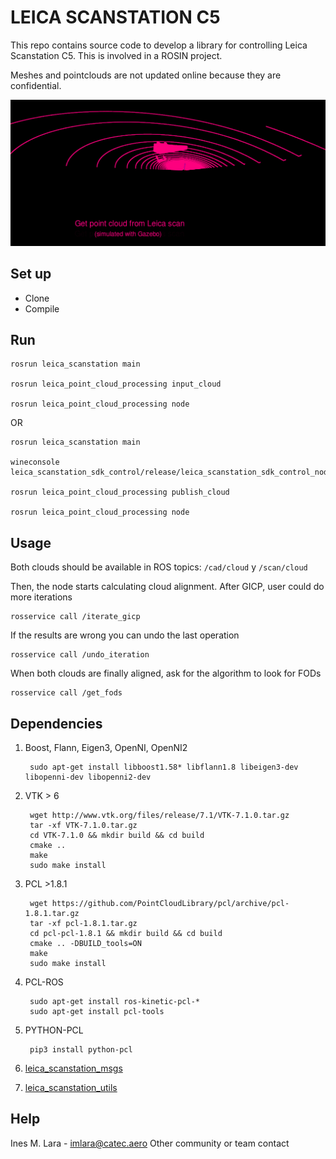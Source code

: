 # LEICA SCANSTATION C5 #

This repo contains source code to develop a library for controlling Leica Scanstation C5.
This is involved in a ROSIN project.

Meshes and pointclouds are not updated online because they are confidential.

![process](alignment_process.gif)

## Set up ##

* Clone
* Compile

## Run ##

    rosrun leica_scanstation main

    rosrun leica_point_cloud_processing input_cloud

    rosrun leica_point_cloud_processing node
    
OR

    rosrun leica_scanstation main

    wineconsole leica_scanstation_sdk_control/release/leica_scanstation_sdk_control_node.exe

    rosrun leica_point_cloud_processing publish_cloud

    rosrun leica_point_cloud_processing node 


## Usage ##

Both clouds should be available in ROS topics: `/cad/cloud` y `/scan/cloud`

Then, the node starts calculating cloud alignment. After GICP, user could do more iterations

    rosservice call /iterate_gicp

If the results are wrong you can undo the last operation

    rosservice call /undo_iteration

When both clouds are finally aligned, ask for the algorithm to look for FODs

    rosservice call /get_fods

## Dependencies ##

1. Boost, Flann, Eigen3, OpenNI, OpenNI2

        sudo apt-get install libboost1.58* libflann1.8 libeigen3-dev libopenni-dev libopenni2-dev

2. VTK > 6

        wget http://www.vtk.org/files/release/7.1/VTK-7.1.0.tar.gz
        tar -xf VTK-7.1.0.tar.gz
        cd VTK-7.1.0 && mkdir build && cd build
        cmake ..
        make                                                                   
        sudo make install

3. PCL >1.8.1

        wget https://github.com/PointCloudLibrary/pcl/archive/pcl-1.8.1.tar.gz
        tar -xf pcl-1.8.1.tar.gz
        cd pcl-pcl-1.8.1 && mkdir build && cd build
        cmake .. -DBUILD_tools=ON
        make
        sudo make install

4. PCL-ROS

        sudo apt-get install ros-kinetic-pcl-*
        sudo apt-get install pcl-tools

5. PYTHON-PCL

        pip3 install python-pcl

6. [leica_scanstation_msgs](https://bitbucket.org/ayr_catec/leica_scanstation_msgs/src/master/)

7. [leica_scanstation_utils](https://bitbucket.org/ayr_catec/leica_scanstation_utils/src/master/)


## Help ##
Ines M. Lara - imlara@catec.aero
Other community or team contact